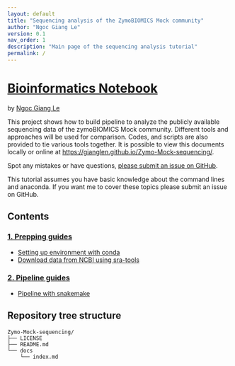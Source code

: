 ```yaml
---
layout: default
title: "Sequencing analysis of the ZymoBIOMICS Mock community"
author: "Ngoc Giang Le"
version: 0.1
nav_order: 1
description: "Main page of the sequencing analysis tutorial"
permalink: /
---
```



# [Bioinformatics Notebook](https://github.com/GiangLeN/Zymo-Mock-sequencing.git)

by [Ngoc Giang Le](https://github.com/GiangLeN)


This project shows how to build pipeline to analyze the publicly available sequencing data of the zymoBIOMICS Mock community. Different tools and approaches will be used for comparison. Codes, and scripts are also provided to tie various tools together. It is possible to view this documents locally or online at <https://gianglen.github.io/Zymo-Mock-sequencing/>.

Spot any mistakes or have questions, [please submit an issue on GitHub](https://github.com/GiangLeN/Zymo-Mock-sequencing/issues).

This tutorial assumes you have basic knowledge about the command lines and anaconda. If you want me to cover these topics please submit an issue on GitHub.

## Contents

### [1. Prepping guides](01prepping.md)

- [Setting up environment with conda](conda.md)
- [Download data from NCBI using sra-tools ](conda.md)

### [2. Pipeline guides](02pipeline.md)

- [Pipeline with snakemake](snakemake.md)





## Repository tree structure

```
Zymo-Mock-sequencing/
├── LICENSE
├── README.md
└── docs
    └── index.md

```

